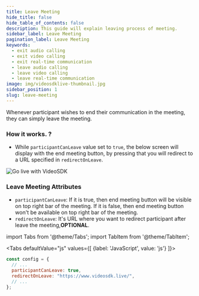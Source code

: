 ```yaml
---
title: Leave Meeting
hide_title: false
hide_table_of_contents: false
description: This guide will explain leaving process of meeting.
sidebar_label: Leave Meeting
pagination_label: Leave Meeting
keywords:
  - exit audio calling
  - exit video calling
  - exit real-time communication
  - leave audio calling
  - leave video calling
  - leave real-time communication
image: img/videosdklive-thumbnail.jpg
sidebar_position: 1
slug: leave-meeting
---
```


Whenever participant wishes to end their communication in the meeting, they can simply leave the meeting.

### How it works. ?

- While `participantCanLeave` value set to `true`, the below screen will display with the end meeting button, by pressing that you will redirect to a URL specified in `redirectOnLeave`.

![Go live with VideoSDK](/img/prebuilt/prebuilt-leave.png)

### Leave Meeting Attributes

- `participantCanLeave`: If it is true, then end meeting button will be visible on top right bar of the meeting. If it is false, then end meeting button won't be available on top right bar of the meeting.
- `redirectOnLeave`: It's URL where you want to redirect participant after leave the meeting,**OPTIONAL**.

import Tabs from '@theme/Tabs';
import TabItem from '@theme/TabItem';

<Tabs
defaultValue="js"
values={[
{label: 'JavaScript', value: 'js'}
]}>
<TabItem value="js">

```js
const config = {
  // ...
  participantCanLeave: true,
  redirectOnLeave: "https://www.videosdk.live/",
  // ...
};
```

</TabItem>


</Tabs>
